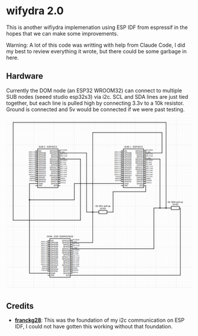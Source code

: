 # wifydra 2.0

This is another wifiydra implemenation using ESP IDF from espressif in the hopes that we can make some improvements.

Warning: A lot of this code was writting with help from Claude Code, I did my best to review everything it wrote, but there could be some garbage in here.

## Hardware 
Currently the DOM node (an ESP32 WROOM32) can connect to multiple SUB nodes (seeed studio esp32s3) via i2c. SCL and SDA lines are just tied together, but each line is pulled high by connecting 3.3v to a 10k resistor. Ground is connected and 5v would be connected if we were past testing.

![i2c_diagram](./images/i2c_wiring_diagram.png)

## Credits

- [**franckg28**](https://github.com/FranckG28/measuring-tree-sway): This was the foundation of my i2c communication on ESP IDF, I could not have gotten this working without that foundation.